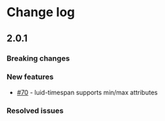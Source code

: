 # Change log

## 2.0.1

### Breaking changes
 

### New features
 - [#70](https://github.com/LuccaSA/lucca-ui/issues/70) - luid-timespan supports min/max attributes


### Resolved issues
